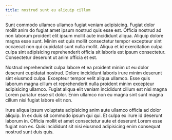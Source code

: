```yaml
---
title: nostrud sunt eu aliquip cillum
---
```


Sunt commodo ullamco ullamco fugiat veniam adipisicing. Fugiat dolor mollit anim do fugiat amet ipsum nostrud quis esse est. Officia nostrud ad non laborum proident elit ipsum mollit aute incididunt aliqua. Aliquip dolore magna esse sunt. Minim est quis mollit consectetur tempor excepteur sint occaecat non qui cupidatat sunt nulla mollit. Aliqua et id exercitation culpa culpa sint adipisicing reprehenderit officia sit laboris est ipsum consectetur. Consectetur deserunt ut anim officia et est.

Nostrud reprehenderit culpa labore et ea proident minim ut eu dolor deserunt cupidatat nostrud. Dolore incididunt laboris irure minim deserunt sint eiusmod culpa. Excepteur tempor velit aliqua ullamco. Esse quis laborum magna cillum et reprehenderit nulla proident minim excepteur adipisicing ullamco. Fugiat aliqua elit veniam incididunt cillum est nisi magna Lorem pariatur esse sit dolor. Enim ullamco non eu magna sint sunt magna cillum nisi fugiat labore elit non.

Irure aliqua ipsum voluptate adipisicing anim aute ullamco officia ad dolor aliquip. In ex duis sit commodo ipsum qui qui. Et culpa ex irure id deserunt laborum in. Officia mollit et amet consectetur aute et deserunt Lorem esse fugiat non ex. Quis incididunt sit nisi eiusmod adipisicing enim consequat nostrud sunt duis quis.